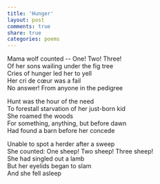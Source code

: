 ```yaml
---
title: 'Hunger'
layout: post
comments: true
share: true
categories: poems
---
```

Mama wolf counted -- One! Two! Three!  
Of her sons wailing under the fig tree  
Cries of hunger led her to yell  
Her cri de cœur was a fail  
No answer! From anyone in the pedigree  

Hunt was the hour of the need  
To forestall starvation of her just-born kid  
She roamed the woods  
For something, anything, but before dawn  
Had found a barn before her concede  

Unable to spot a herder after a sweep  
She counted: One sheep! Two sheep! Three sheep!  
She had singled out a lamb  
But her eyelids began to slam  
And she fell asleep  
